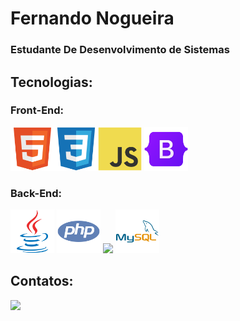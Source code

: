 # Fernando Nogueira 

### Estudante De Desenvolvimento de Sistemas

## Tecnologias:

### Front-End:

<img height=70 src="https://github.com/devicons/devicon/blob/v2.15.1/icons/html5/html5-original.svg"/><img height=70 src="https://github.com/devicons/devicon/blob/v2.15.1/icons/css3/css3-original.svg" /><img height=70 src="https://github.com/devicons/devicon/blob/v2.15.1/icons/javascript/javascript-original.svg"/> <img height=70 src="https://github.com/devicons/devicon/blob/v2.15.1/icons/bootstrap/bootstrap-original.svg">

### Back-End:

<img height=70 src="https://github.com/devicons/devicon/blob/v2.15.1/icons/java/java-original.svg"/> <img height=70 src="https://github.com/devicons/devicon/blob/v2.15.1/icons/php/php-plain.svg"> <img height=70 src="https://cdn.jsdelivr.net/gh/devicons/devicon/icons/androidstudio/androidstudio-original.svg"> <img height=70 src="https://github.com/devicons/devicon/blob/v2.15.1/icons/mysql/mysql-original-wordmark.svg">
<br>


## Contatos:

<a href="https://www.linkedin.com/in/fernando-nogueira-5a2309234/"> <img src="https://img.shields.io/badge/linkedin-%230077B5.svg?style=for-the-badge&logo=linkedin">  </a>

